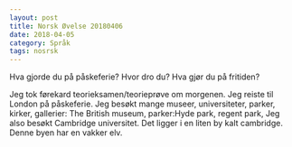 ```yaml
---
layout: post
title: Norsk Øvelse 20180406
date: 2018-04-05 
category: Språk
tags: nosrsk
---
```

Hva gjorde du på påskeferie? Hvor dro du?
Hva gjør du på fritiden?

Jeg tok førekard teorieksamen/teorieprøve om morgenen.
Jeg reiste til London på påskeferie.
Jeg besøkt mange museer, universiteter, parker, kirker, gallerier: The British museum, parker:Hyde park, regent park,
Jeg also besøkt Cambridge universitet.
Det ligger i en liten by kalt cambridge. Denne byen har en vakker elv.



